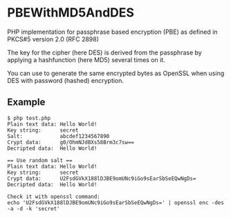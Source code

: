 PBEWithMD5AndDES
================

PHP implementation for passphrase based encryption (PBE) as defined in PKCS#5 version 2.0 (RFC 2898)

The key for the cipher (here DES) is derived from the passphrase by applying a hashfunction (here MD5) several times on it.

You can use to generate the same encrypted bytes as OpenSSL when using DES with password (hashed) encryption.

## Example

```
$ php test.php
Plain text data: Hello World!
Key string:      secret
Salt:            abcdef1234567890
Crypt data:      g0/OhmNJdBXs58Brm3c7sw==
Decripted data:  Hello World!

== Use random salt ==
Plain text data: Hello World!
Key string:      secret
Crypt data:      U2FsdGVkX188lDJBE9omUNc9iGo9sEarSbSeEQwNgDs=
Decripted data:  Hello World!

Check it with openssl command:
echo 'U2FsdGVkX188lDJBE9omUNc9iGo9sEarSbSeEQwNgDs=' | openssl enc -des -a -d -k 'secret'
```
